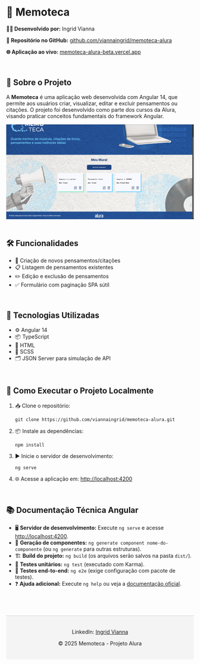 <div class="container">
  <h1>🧠 Memoteca</h1>
  <p><strong>👩‍💻 Desenvolvido por:</strong> Ingrid Vianna</p>
  <p><strong>📁 Repositório no GitHub:</strong> <a href="https://github.com/viannaingrid/memoteca-alura" target="_blank">github.com/viannaingrid/memoteca-alura</a></p>
  <p><strong>🌐 Aplicação ao vivo:</strong> <a href="https://memoteca-alura-beta.vercel.app" target="_blank">memoteca-alura-beta.vercel.app</a></p>
<br>
  <div class="section">
    <h2>📌 Sobre o Projeto</h2>
    <p>A <strong>Memoteca</strong> é uma aplicação web desenvolvida com Angular 14, que permite aos usuários criar, visualizar, editar e excluir pensamentos ou citações. O projeto foi desenvolvido como parte dos cursos da Alura, visando praticar conceitos fundamentais do framework Angular.</p>
    <img src="https://github.com/viannaingrid/memoteca-alura/blob/main/src/assets/imagens/preview-ft-tela-not.png">
  </div>
<br>
  <div class="section">
    <h2>🛠️ Funcionalidades</h2>
    <ul>
      <li>📝 Criação de novos pensamentos/citações</li>
      <li>📋 Listagem de pensamentos existentes</li>
      <li>✏️ Edição e exclusão de pensamentos</li>
      <li>✅ Formulário com paginação SPA sútil</li>
    </ul>
  </div>
<br>
  <div class="section">
    <h2>🧰 Tecnologias Utilizadas</h2>
    <ul>
      <li>⚙️ Angular 14</li>
      <li>📦 TypeScript</li>
      <li>🎨 HTML</li>
      <li>🎨 SCSS</li>
      <li>🗂️ JSON Server para simulação de API</li>
    </ul>
  </div>
<br>
  <div class="section">
    <h2>🚀 Como Executar o Projeto Localmente</h2>
    <ol>
      <li>📥 Clone o repositório:
        <pre><code>git clone https://github.com/viannaingrid/memoteca-alura.git</code></pre>
      </li>
      <li>📦 Instale as dependências:
        <pre><code>npm install</code></pre>
      </li>
      <li>▶️ Inicie o servidor de desenvolvimento:
        <pre><code>ng serve</code></pre>
      </li>
      <li>🌐 Acesse a aplicação em: <a href="http://localhost:4200" target="_blank">http://localhost:4200</a></li>
    </ol>
  </div>
<br>
  <div class="section">
    <h2>📚 Documentação Técnica Angular</h2>
    <ul>
      <li>🖥️ <strong>Servidor de desenvolvimento:</strong> Execute <code>ng serve</code> e acesse <a href="http://localhost:4200" target="_blank">http://localhost:4200</a>.</li>
      <li>🧱 <strong>Geração de componentes:</strong> <code>ng generate component nome-do-componente</code> (ou <code>ng generate</code> para outras estruturas).</li>
      <li>🏗️ <strong>Build do projeto:</strong> <code>ng build</code> (os arquivos serão salvos na pasta <code>dist/</code>).</li>
      <li>🧪 <strong>Testes unitários:</strong> <code>ng test</code> (executado com Karma).</li>
      <li>🧭 <strong>Testes end-to-end:</strong> <code>ng e2e</code> (exige configuração com pacote de testes).</li>
      <li>❓ <strong>Ajuda adicional:</strong> Execute <code>ng help</code> ou veja a <a href="https://angular.io/cli" target="_blank">documentação oficial</a>.</li>
    </ul>
  </div>
</div>
<br>
<footer style="margin-top: 40px; padding: 20px; text-align: center; background-color: #f4f4f4; border-top: 1px solid #ccc;">
    <p>LinkedIn: <a href="https://www.linkedin.com/in/ingrid-vianna/">Ingrid Vianna</a></p>
    <p>© 2025 Memoteca - Projeto Alura</p>
  </footer>